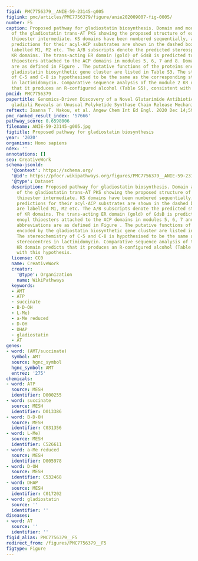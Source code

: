 ```yaml
---
figid: PMC7756379__ANIE-59-23145-g005
figlink: pmc/articles/PMC7756379/figure/anie202009007-fig-0005/
number: F5
caption: Proposed pathway for gladiostatin biosynthesis. Domain and module organization
  of the gladiostatin trans‐AT PKS showing the proposed structure of each ACP‐bound
  thioester intermediate. KS domains have been numbered sequentially, and the TransATor
  predictions for their acyl‐ACP substrates are shown in the dashed box. Modules are
  labelled M1, M2 etc. The A/B subscripts denote the predicted stereospecificity of
  KR domains. The trans‐acting ER domain (gold) of GdsB is predicted to reduce enoyl
  thioesters attached to the ACP domains in modules 5, 6, 7 and 8. Domain abbreviations
  are as defined in Figure . The putative functions of the proteins encoded by the
  gladiostatin biosynthetic gene cluster are listed in Table S3. The stereochemistry
  of C‐5 and C‐8 is hypothesised to be the same as the corresponding stereocentres
  in lactimidomycin. Comparative sequence analysis of the module 2 KR domain predicts
  that it produces an R‐configured alcohol (Table S5), consistent with this hypothesis.
pmcid: PMC7756379
papertitle: Genomics‐Driven Discovery of a Novel Glutarimide Antibiotic from Burkholderia
  gladioli Reveals an Unusual Polyketide Synthase Chain Release Mechanism.
reftext: Ioanna T. Nakou, et al. Angew Chem Int Ed Engl. 2020 Dec 14;59(51):23145-23153.
pmc_ranked_result_index: '57666'
pathway_score: 0.6598006
filename: ANIE-59-23145-g005.jpg
figtitle: Proposed pathway for gladiostatin biosynthesis
year: '2020'
organisms: Homo sapiens
ndex: ''
annotations: []
seo: CreativeWork
schema-jsonld:
  '@context': https://schema.org/
  '@id': https://pfocr.wikipathways.org/figures/PMC7756379__ANIE-59-23145-g005.html
  '@type': Dataset
  description: Proposed pathway for gladiostatin biosynthesis. Domain and module organization
    of the gladiostatin trans‐AT PKS showing the proposed structure of each ACP‐bound
    thioester intermediate. KS domains have been numbered sequentially, and the TransATor
    predictions for their acyl‐ACP substrates are shown in the dashed box. Modules
    are labelled M1, M2 etc. The A/B subscripts denote the predicted stereospecificity
    of KR domains. The trans‐acting ER domain (gold) of GdsB is predicted to reduce
    enoyl thioesters attached to the ACP domains in modules 5, 6, 7 and 8. Domain
    abbreviations are as defined in Figure . The putative functions of the proteins
    encoded by the gladiostatin biosynthetic gene cluster are listed in Table S3.
    The stereochemistry of C‐5 and C‐8 is hypothesised to be the same as the corresponding
    stereocentres in lactimidomycin. Comparative sequence analysis of the module 2
    KR domain predicts that it produces an R‐configured alcohol (Table S5), consistent
    with this hypothesis.
  license: CC0
  name: CreativeWork
  creator:
    '@type': Organization
    name: WikiPathways
  keywords:
  - AMT
  - ATP
  - succinate
  - B-D-OH
  - L-Me)
  - a-Me reduced
  - D-OH
  - DHAP
  - gladiostatin
  - AT
genes:
- word: (AMT/succinate)
  symbol: AMT
  source: hgnc_symbol
  hgnc_symbol: AMT
  entrez: '275'
chemicals:
- word: ATP
  source: MESH
  identifier: D000255
- word: succinate
  source: MESH
  identifier: D013386
- word: B-D-OH
  source: MESH
  identifier: C031356
- word: L-Me)
  source: MESH
  identifier: C526611
- word: a-Me reduced
  source: MESH
  identifier: D005978
- word: D-OH
  source: MESH
  identifier: C532468
- word: DHAP
  source: MESH
  identifier: C017202
- word: gladiostatin
  source: ''
  identifier: ''
diseases:
- word: AT
  source: ''
  identifier: ''
figid_alias: PMC7756379__F5
redirect_from: /figures/PMC7756379__F5
figtype: Figure
---
```

